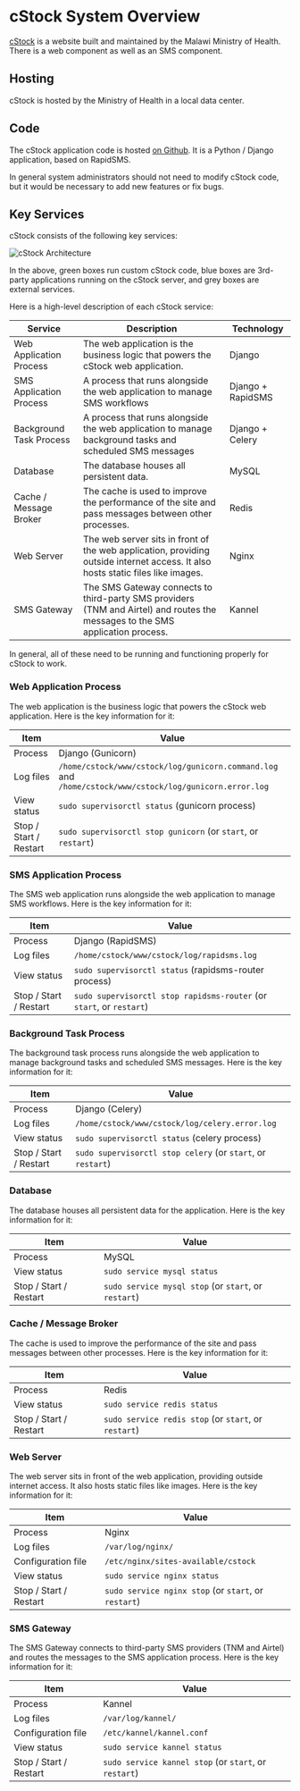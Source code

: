 cStock System Overview
======================

[cStock](https://cstock.health.gov.mw/) is a website built and maintained by the Malawi Ministry of Health.
There is a web component as well as an SMS component.

## Hosting

cStock is hosted by the Ministry of Health in a local data center.

## Code

The cStock application code is hosted [on Github](https://github.com/dimagi/logistics/).
It is a Python / Django application, based on RapidSMS.

In general system administrators should not need to modify cStock code,
but it would be necessary to add new features or fix bugs.

## Key Services

cStock consists of the following key services:

![cStock Architecture](/images/cstock-architecture.png)

In the above, green boxes run custom cStock code, blue boxes are 3rd-party applications running
on the cStock server, and grey boxes are external services.

Here is a high-level description of each cStock service:

| Service                 | Description                                                                                                                     | Technology        |
|-------------------------|---------------------------------------------------------------------------------------------------------------------------------|-------------------|
| Web Application Process | The web application is the business logic that powers the cStock web application.                                               | Django            |
| SMS Application Process | A process that runs alongside the web application to manage SMS workflows                                                       | Django + RapidSMS |
| Background Task Process | A process that runs alongside the web application to manage background tasks and scheduled SMS messages                         | Django + Celery   |
| Database                | The database houses all persistent data.                                                                                        | MySQL             |
| Cache / Message Broker  | The cache is used to improve the performance of the site and pass messages between other processes.                             | Redis             |
| Web Server              | The web server sits in front of the web application, providing outside internet access. It also hosts static files like images. | Nginx             |
| SMS Gateway             | The SMS Gateway connects to third-party SMS providers (TNM and Airtel) and routes the messages to the SMS application process.  | Kannel            |

In general, all of these need to be running and functioning properly for cStock to work.

### Web Application Process

The web application is the business logic that powers the cStock web application.
Here is the key information for it:

| Item                   | Value                                                                                                   | 
|------------------------|---------------------------------------------------------------------------------------------------------|
| Process                | Django (Gunicorn)                                                                                       | 
| Log files              | `/home/cstock/www/cstock/log/gunicorn.command.log` and `/home/cstock/www/cstock/log/gunicorn.error.log` |
| View status            | `sudo supervisorctl status` (gunicorn process)                                                          |
| Stop / Start / Restart | `sudo supervisorctl stop gunicorn` (or `start`, or `restart`)                                           |

### SMS Application Process

The SMS web application runs alongside the web application to manage SMS workflows.
Here is the key information for it:

| Item                   | Value                                                                | 
|------------------------|----------------------------------------------------------------------|
| Process                | Django (RapidSMS)                                                    | 
| Log files              | `/home/cstock/www/cstock/log/rapidsms.log`                           |
| View status            | `sudo supervisorctl status` (rapidsms-router process)                |
| Stop / Start / Restart | `sudo supervisorctl stop rapidsms-router` (or `start`, or `restart`) |

### Background Task Process

The background task process runs alongside the web application to manage background tasks and scheduled SMS messages.
Here is the key information for it:

| Item                   | Value                                                       | 
|------------------------|-------------------------------------------------------------|
| Process                | Django (Celery)                                             | 
| Log files              | `/home/cstock/www/cstock/log/celery.error.log`              |
| View status            | `sudo supervisorctl status` (celery process)                |
| Stop / Start / Restart | `sudo supervisorctl stop celery` (or `start`, or `restart`) |

### Database

The database houses all persistent data for the application.
Here is the key information for it:

| Item                   | Value                                                | 
|------------------------|------------------------------------------------------|
| Process                | MySQL                                                | 
| View status            | `sudo service mysql status`                          |
| Stop / Start / Restart | `sudo service mysql stop` (or `start`, or `restart`) |

### Cache / Message Broker

The cache is used to improve the performance of the site and pass messages between other processes.
Here is the key information for it:

| Item                   | Value                                                | 
|------------------------|------------------------------------------------------|
| Process                | Redis                                                | 
| View status            | `sudo service redis status`                          |
| Stop / Start / Restart | `sudo service redis stop` (or `start`, or `restart`) |

### Web Server

The web server sits in front of the web application, providing outside internet access. It also hosts static files like images.
Here is the key information for it:

| Item                   | Value                                                | 
|------------------------|------------------------------------------------------|
| Process                | Nginx                                                | 
| Log files              | `/var/log/nginx/`                                    | 
| Configuration file     | `/etc/nginx/sites-available/cstock`                  | 
| View status            | `sudo service nginx status`                          |
| Stop / Start / Restart | `sudo service nginx stop` (or `start`, or `restart`) |


### SMS Gateway

The SMS Gateway connects to third-party SMS providers (TNM and Airtel) and routes the messages to the SMS application process.
Here is the key information for it:

| Item                   | Value                                                 | 
|------------------------|-------------------------------------------------------|
| Process                | Kannel                                                | 
| Log files              | `/var/log/kannel/`                                    | 
| Configuration file     | `/etc/kannel/kannel.conf`                             | 
| View status            | `sudo service kannel status`                          |
| Stop / Start / Restart | `sudo service kannel stop` (or `start`, or `restart`) |
